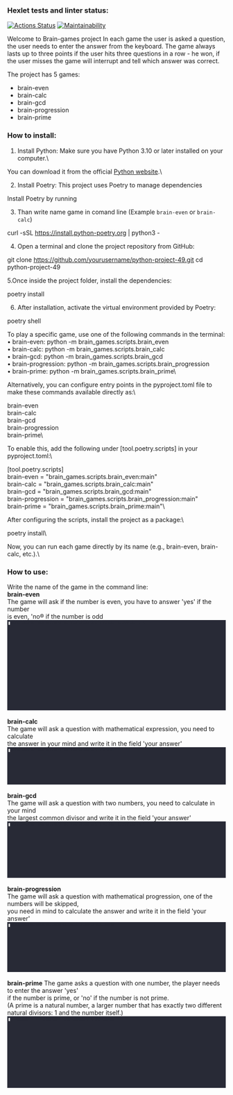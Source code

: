### Hexlet tests and linter status:
[![Actions Status](https://github.com/poirtyc/python-project-49/actions/workflows/hexlet-check.yml/badge.svg)](https://github.com/poirtyc/python-project-49/actions)
[![Maintainability](https://api.codeclimate.com/v1/badges/ad4e5460b75269211f60/maintainability)](https://codeclimate.com/github/poirtyc/python-project-49/maintainability)

Welcome to Brain-games project
In each game the user is asked a question, the user needs to enter the answer from the keyboard. 
The game always lasts up to three points if the user hits three questions in a row - he won, 
if the user misses the game will interrupt and tell which answer was correct.

The project has 5 games:
- brain-even
- brain-calc
- brain-gcd
- brain-progression
- brain-prime

### How to install:
1. Install Python: Make sure you have Python 3.10 or later installed on your computer.\

You can download it from the official [Python website](https://www.python.org/downloads/).\

2. Install Poetry: This project uses Poetry to manage dependencies

Install Poetry by running

3. Than write name game in comand line (Example `brain-even` or `brain-calc`)

curl -sSL https://install.python-poetry.org | python3 -

4. Open a terminal and clone the project repository from GitHub:

git clone https://github.com/yourusername/python-project-49.git
cd python-project-49

5.Once inside the project folder, install the dependencies:

poetry install

6. After installation, activate the virtual environment provided by Poetry:

poetry shell

To play a specific game, use one of the following commands in the terminal:\
	•	brain-even: python -m brain_games.scripts.brain_even\
	•	brain-calc: python -m brain_games.scripts.brain_calc\
	•	brain-gcd: python -m brain_games.scripts.brain_gcd\
	•	brain-progression: python -m brain_games.scripts.brain_progression\
	•	brain-prime: python -m brain_games.scripts.brain_prime\

Alternatively, you can configure entry points in the pyproject.toml file to make these commands available directly as:\

brain-even\
brain-calc\
brain-gcd\
brain-progression\
brain-prime\

To enable this, add the following under [tool.poetry.scripts] in your pyproject.toml:\

[tool.poetry.scripts]\
brain-even = "brain_games.scripts.brain_even:main"\
brain-calc = "brain_games.scripts.brain_calc:main"\
brain-gcd = "brain_games.scripts.brain_gcd:main"\
brain-progression = "brain_games.scripts.brain_progression:main"\
brain-prime = "brain_games.scripts.brain_prime:main"\

After configuring the scripts, install the project as a package:\

poetry install\

Now, you can run each game directly by its name (e.g., brain-even, brain-calc, etc.).\

### How to use:
Write the name of the game in the command line:\
**brain-even**\
The game will ask if the number is even, you have to answer 'yes' if the number\
is even, 'no®  if the number is odd
![Brain-even](/asciinema/Brain-even.gif)

**brain-calc**\
The game will ask a question with mathematical expression, you need to calculate\
the answer in your mind and write it in the field 'your answer'
![Brain-calc](/asciinema/Brain-calc.gif)

**brain-gcd**\
The game will ask a question with two numbers, you need to calculate in your mind\
the largest common divisor and write it in the field 'your answer'
![Brain-gcd](/asciinema/Brain-gcd.gif)

**brain-progression**\
The game will ask a question with mathematical progression, one of the numbers will be skipped,\
you need in mind to calculate the answer and write it in the field 'your answer'\
![Brain-progression](/asciinema/Brain-progression.gif)

**brain-prime**
The game asks a question with one number, the player needs to enter the answer 'yes'\
if the number is prime, or 'no' if the number is not prime.\
(A prime is a natural number, a larger number that has exactly two different\
natural divisors: 1 and the number itself.)
![Brain-prime](/asciinema/Brain-prime.gif)
